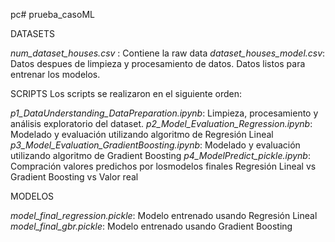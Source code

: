 pc# prueba_casoML

DATASETS

  *num_dataset_houses.csv* : Contiene la raw data
  *dataset_houses_model.csv*: Datos despues de limpieza y procesamiento de datos. Datos listos para entrenar los modelos.

SCRIPTS
Los scripts se realizaron en el siguiente orden:
  
  *p1_DataUnderstanding_DataPreparation.ipynb*: Limpieza, procesamiento y análisis exploratorio del dataset.
  *p2_Model_Evaluation_Regression.ipynb*: Modelado y evaluación utilizando algoritmo de Regresión Lineal
  *p3_Model_Evaluation_GradientBoosting.ipynb*: Modelado y evaluación utilizando algoritmo de Gradient Boosting
  *p4_ModelPredict_pickle.ipynb*: Compración valores predichos por losmodelos finales Regresión Lineal vs Gradient Boosting vs Valor real

MODELOS

  *model_final_regression.pickle*:  Modelo entrenado usando Regresión Lineal
  *model_final_gbr.pickle*: Modelo entrenado usando Gradient Boosting
